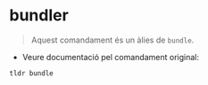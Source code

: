 # bundler

> Aquest comandament és un àlies de `bundle`.

- Veure documentació pel comandament original:

`tldr bundle`

